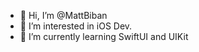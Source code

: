 - 👋 Hi, I’m @MattBiban
- 👀 I’m interested in iOS Dev.
- 🌱 I’m currently learning SwiftUI and UIKit

<!---
MattBiban/MattBiban is a ✨ special ✨ repository because its `README.md` (this file) appears on your GitHub profile.
You can click the Preview link to take a look at your changes.
--->
